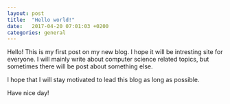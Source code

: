 ```yaml
---
layout: post
title:  "Hello world!"
date:   2017-04-20 07:01:03 +0200
categories: general
---
```

Hello! This is my first post on my new blog. I hope it will be intresting site
for everyone. I will mainly write about computer science related topics, but
sometimes there will be post about something else.

I hope that I will stay motivated to lead this blog as long as possible.

Have nice day!

